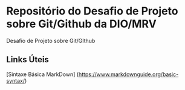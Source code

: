 # Repositório do Desafio de Projeto sobre Git/Github da DIO/MRV
Desafio de Projeto sobre Git/GIthub

## Links Úteis
[Sintaxe Básica MarkDown] (https://www.markdownguide.org/basic-syntax/)
